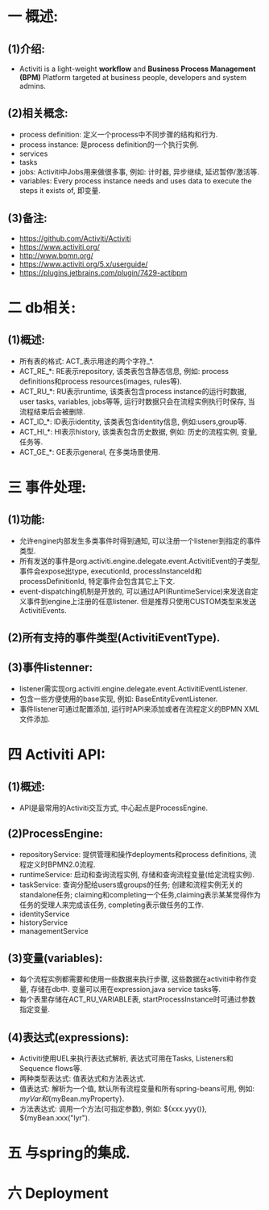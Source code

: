 # 一 概述:
## (1)介绍:
- Activiti is a light-weight **workflow** and **Business Process Management (BPM)** Platform targeted at business people, developers and system admins.

## (2)相关概念:
- process definition: 定义一个process中不同步骤的结构和行为.
- process instance: 是process definition的一个执行实例.
- services
- tasks
- jobs: Activiti中Jobs用来做很多事, 例如: 计时器, 异步继续, 延迟暂停/激活等.
- variables: Every process instance needs and uses data to execute the steps it exists of, 即变量.

## (3)备注:
- https://github.com/Activiti/Activiti
- https://www.activiti.org/
- http://www.bpmn.org/
- https://www.activiti.org/5.x/userguide/
- https://plugins.jetbrains.com/plugin/7429-actibpm

# 二 db相关:
## (1)概述:
- 所有表的格式: ACT_表示用途的两个字符_*.
- ACT_RE_*: RE表示repository, 该类表包含静态信息, 例如: process definitions和process resources(images, rules等).
- ACT_RU_*: RU表示runtime, 该类表包含process instance的运行时数据, user tasks, variables, jobs等等, 运行时数据只会在流程实例执行时保存, 当流程结束后会被删除.
- ACT_ID_*: ID表示identity, 该类表包含identity信息, 例如:users,group等.
- ACT_HI_*: HI表示history, 该类表包含历史数据, 例如: 历史的流程实例, 变量, 任务等.
- ACT_GE_*: GE表示general, 在多类场景使用.

# 三 事件处理:
## (1)功能:
- 允许engine内部发生多类事件时得到通知, 可以注册一个listener到指定的事件类型.
- 所有发送的事件是org.activiti.engine.delegate.event.ActivitiEvent的子类型, 事件会expose出type, executionId, processInstanceId和processDefinitionId, 特定事件会包含其它上下文.
- event-dispatching机制是开放的, 可以通过API(RuntimeService)来发送自定义事件到engine上注册的任意listener. 但是推荐只使用CUSTOM类型来发送ActivitiEvents.

## (2)所有支持的事件类型(ActivitiEventType).

## (3)事件listenner:
- listener需实现org.activiti.engine.delegate.event.ActivitiEventListener.
- 包含一些方便使用的base实现, 例如: BaseEntityEventListener.
- 事件listener可通过配置添加, 运行时API来添加或者在流程定义的BPMN XML文件添加.

# 四 Activiti API:
## (1)概述:
- API是最常用的Activiti交互方式, 中心起点是ProcessEngine.

## (2)ProcessEngine:
- repositoryService: 提供管理和操作deployments和process definitions, 流程定义时BPMN2.0流程.
- runtimeService: 启动和查询流程实例, 存储和查询流程变量(给定流程实例).
- taskService: 查询分配给users或groups的任务; 创建和流程实例无关的standalone任务; claiming和completing一个任务,claiming表示某某觉得作为任务的受理人来完成该任务, completing表示做任务的工作.
- identityService
- historyService
- managementService

## (3)变量(variables):
- 每个流程实例都需要和使用一些数据来执行步骤, 这些数据在activiti中称作变量, 存储在db中. 变量可以用在expression,java service tasks等.
- 每个表里存储在ACT_RU_VARIABLE表, startProcessInstance时可通过参数指定变量.

## (4)表达式(expressions):
- Activiti使用UEL来执行表达式解析, 表达式可用在Tasks, Listeners和Sequence flows等.
- 两种类型表达式: 值表达式和方法表达式.
- 值表达式: 解析为一个值, 默认所有流程变量和所有spring-beans可用, 例如: ${myVar}和${myBean.myProperty}.
- 方法表达式: 调用一个方法(可指定参数), 例如: ${xxx.yyy()}, ${myBean.xxx("lyr").

# 五 与spring的集成.
# 六 Deployment